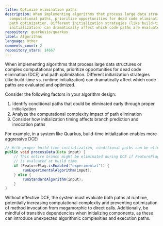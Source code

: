 ```yaml
---
title: Optimize elimination paths
description: When implementing algorithms that process large data structures or complex
  computational paths, prioritize opportunities for dead code elimination (DCE) and
  path optimization. Different initialization strategies (like build-time vs. runtime
  initialization) can dramatically affect which code paths are evaluated and optimized.
repository: quarkusio/quarkus
label: Algorithms
language: Other
comments_count: 2
repository_stars: 14667
---
```


When implementing algorithms that process large data structures or complex computational paths, prioritize opportunities for dead code elimination (DCE) and path optimization. Different initialization strategies (like build-time vs. runtime initialization) can dramatically affect which code paths are evaluated and optimized.

Consider the following factors in your algorithm design:

1. Identify conditional paths that could be eliminated early through proper initialization
2. Analyze the computational complexity impact of path elimination
3. Consider how initialization timing affects branch prediction and invocation paths

For example, in a system like Quarkus, build-time initialization enables more aggressive DCE:

```java
// With proper build-time initialization, conditional paths can be eliminated
public void processData(Data input) {
    // This entire branch might be eliminated during DCE if FeatureFlag
    // is evaluated at build time
    if (FeatureFlag.isEnabled("experimental")) {
        runExperimentalAlgorithm(input);
    } else {
        runStandardAlgorithm(input);
    }
}
```

Without effective DCE, the system must evaluate both paths at runtime, potentially increasing computational complexity and preventing optimization of method invocation from megamorphic to direct calls. Additionally, be mindful of transitive dependencies when initializing components, as these can introduce unexpected algorithmic complexities and execution paths.